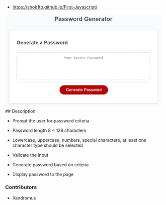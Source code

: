 # <Password Generator>

- https://shok1to.github.io/First-Javascript/

<img alt src="./Assets/03-javascript-homework-demo.png" />
## Description

- Prompt the user for password criteria

- Password length 8 < 128 characters

- Lowercase, uppercase, numbers, special characters, at least one character type should be selected

- Validate the input

- Generate password based on criteria

- Display password to the page

### Contributors
- Xandromus